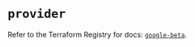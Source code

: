 # `provider`

Refer to the Terraform Registry for docs: [`google-beta`](https://registry.terraform.io/providers/hashicorp/google-beta/5.35.0/docs).
